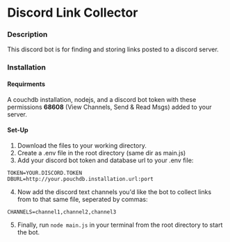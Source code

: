 # Discord Link Collector
### Description
This discord bot is for finding and storing links posted to a discord server.

### Installation
#### Requirments
A couchdb installation, nodejs, and a discord bot token with these permissions **68608** (View Channels, Send & Read Msgs) added to your server.
#### Set-Up
1. Download the files to your working directory.
2. Create a .env file in the root directory (same dir as main.js)
3. Add your discord bot token and database url to your .env file:
```
TOKEN=YOUR.DISCORD.TOKEN
DBURL=http://your.pouchdb.installation.url:port
```
4. Now add the discord text channels you'd like the bot to collect links from to that same file, seperated by commas:
```
CHANNELS=channel1,channel2,channel3
```
5. Finally, run `node main.js` in your terminal from the root directory to start the bot.
